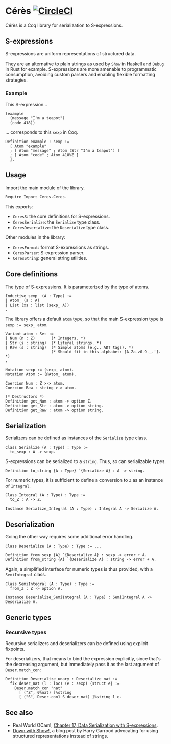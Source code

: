 # Cérès [![CircleCI](https://circleci.com/gh/Lysxia/coq-ceres.svg?style=shield)](https://circleci.com/gh/Lysxia/coq-ceres)

Cérès is a Coq library for serialization to S-expressions.

S-expressions
-------------

S-expressions are uniform representations of structured data.

They are an alternative to plain strings as used by `Show` in Haskell and
`Debug` in Rust for example.
S-expressions are more amenable to programmatic consumption, avoiding custom
parsers and enabling flexible formatting strategies.

### Example

This S-expression...

```
(example
  (message "I'm a teapot")
  (code 418))
```

... corresponds to this `sexp` in Coq.

```coq
Definition example : sexp :=
  [ Atom "example"
  ; [ Atom "message" ; Atom (Str "I'm a teapot") ]
  ; [ Atom "code" ; Atom 418%Z ]
  ].
```

Usage
-----

Import the main module of the library.

```coq
Require Import Ceres.Ceres.
```

This exports:

- `CeresS`: the core definitions for S-expressions.
- `CeresSerialize`: the `Serialize` type class.
- `CeresDeserialize`: the `Deserialize` type class.

Other modules in the library:

- `CeresFormat`: format S-expressions as strings.
- `CeresParser`: S-expression parser.
- `CeresString`: general string utilities.

Core definitions
----------------

The type of S-expressions. It is parameterized by the type of atoms.

```coq
Inductive sexp_ (A : Type) :=
| Atom_ (a : A)
| List (xs : list (sexp_ A))
.
```

The library offers a default `atom` type, so that the main S-expression type is
`sexp := sexp_ atom`.

```coq
Variant atom : Set :=
| Num (n : Z)       (* Integers. *)
| Str (s : string)  (* Literal strings. *)
| Raw (s : string)  (* Simple atoms (e.g., ADT tags). *)
                    (* Should fit in this alphabet: [A-Za-z0-9-_.']. *)
.

Notation sexp := (sexp_ atom).
Notation Atom := (@Atom_ atom).

Coercion Num : Z >-> atom.
Coercion Raw : string >-> atom.

(* Destructors *)
Definition get_Num : atom -> option Z.
Definition get_Str : atom -> option string.
Definition get_Raw : atom -> option string.
```

Serialization
-------------

Serializers can be defined as instances of the `Serialize` type class.

```coq
Class Serialize (A : Type) : Type :=
  to_sexp : A -> sexp.
```

S-expressions can be serialized to a `string`. Thus, so can serializable types.

```coq
Definition to_string {A : Type} `{Serialize A} : A -> string.
```

For numeric types, it is sufficient to define a conversion to `Z` as an
instance of `Integral`.

```coq
Class Integral (A : Type) : Type :=
  to_Z : A -> Z.

Instance Serialize_Integral (A : Type) : Integral A -> Serialize A.
```

Deserialization
---------------

Going the other way requires some additional error handling.

```coq
Class Deserialize (A : Type) : Type := ...

Definition from_sexp {A} `{Deserialize A} : sexp -> error + A.
Definition from_string {A} `{Deserialize A} : string -> error + A.
```

Again, a simplified interface for numeric types is thus provided,
with a `SemiIntegral` class.

```coq
Class SemiIntegral (A : Type) : Type :=
  from_Z : Z -> option A.

Instance Deserialize_SemiIntegral (A : Type) : SemiIntegral A -> Deserialize A.
```

Generic types
-------------

### Recursive types

Recursive serializers and deserializers can be defined using explicit fixpoints.

For deserializers, that means to bind the expression explicitly, since that's
the decreasing argument, but immediately pass it as the last argument of
`Deser.match_con`:

```coq
Definition Deserialize_unary : Deserialize nat :=
  fix deser_nat (l : loc) (e : sexp) {struct e} :=
    Deser.match_con "nat"
      [ ("Z", 0%nat) ]%string
      [ ("S", Deser.con1 S deser_nat) ]%string l e.
```

See also
--------

- Real World OCaml, [Chapter 17, Data Serialization with
  S-expressions](https://v1.realworldocaml.org/v1/en/html/data-serialization-with-s-expressions.html).
- [Down with Show!](https://harry.garrood.me/blog/down-with-show-part-3/), a
  blog post by Harry Garrood advocating for using structured representations
  instead of strings.
